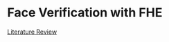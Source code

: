 # Face Verification with FHE

[Literature Review](https://docs.google.com/spreadsheets/d/1mCAT-ed-GVVxZa37B59JbQOE4M8YQZJGOw7yOSyBrYA/edit?gid=0#gid=0)
